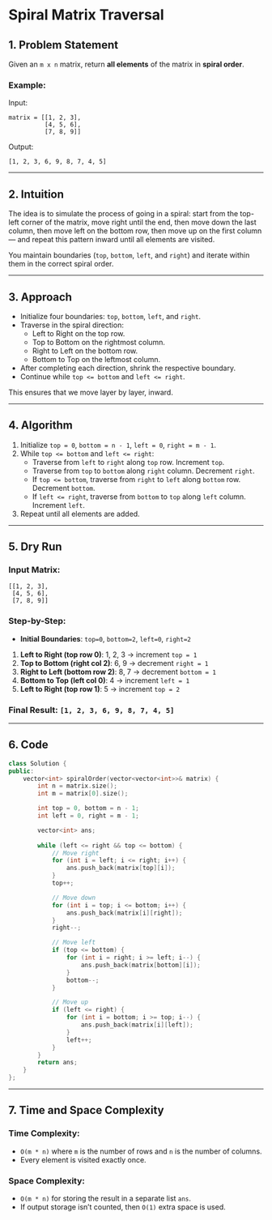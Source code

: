 # Spiral Matrix Traversal

## 1. Problem Statement

Given an `m x n` matrix, return **all elements** of the matrix in **spiral order**.

### Example:

Input:
```
matrix = [[1, 2, 3],
          [4, 5, 6],
          [7, 8, 9]]
```

Output:
```
[1, 2, 3, 6, 9, 8, 7, 4, 5]
```

---

## 2. Intuition

The idea is to simulate the process of going in a spiral: start from the top-left corner of the matrix, move right until the end, then move down the last column, then move left on the bottom row, then move up on the first column — and repeat this pattern inward until all elements are visited.

You maintain boundaries (`top`, `bottom`, `left`, and `right`) and iterate within them in the correct spiral order.

---

## 3. Approach

- Initialize four boundaries: `top`, `bottom`, `left`, and `right`.
- Traverse in the spiral direction:
  - Left to Right on the top row.
  - Top to Bottom on the rightmost column.
  - Right to Left on the bottom row.
  - Bottom to Top on the leftmost column.
- After completing each direction, shrink the respective boundary.
- Continue while `top <= bottom` and `left <= right`.

This ensures that we move layer by layer, inward.

---

## 4. Algorithm

1. Initialize `top = 0`, `bottom = n - 1`, `left = 0`, `right = m - 1`.
2. While `top <= bottom` and `left <= right`:
    - Traverse from `left` to `right` along `top` row. Increment `top`.
    - Traverse from `top` to `bottom` along `right` column. Decrement `right`.
    - If `top <= bottom`, traverse from `right` to `left` along `bottom` row. Decrement `bottom`.
    - If `left <= right`, traverse from `bottom` to `top` along `left` column. Increment `left`.
3. Repeat until all elements are added.

---

## 5. Dry Run

### Input Matrix:
```
[[1, 2, 3],
 [4, 5, 6],
 [7, 8, 9]]
```

### Step-by-Step:

- **Initial Boundaries**: `top=0`, `bottom=2`, `left=0`, `right=2`

1. **Left to Right (top row 0)**: 1, 2, 3 → increment `top = 1`
2. **Top to Bottom (right col 2)**: 6, 9 → decrement `right = 1`
3. **Right to Left (bottom row 2)**: 8, 7 → decrement `bottom = 1`
4. **Bottom to Top (left col 0)**: 4 → increment `left = 1`
5. **Left to Right (top row 1)**: 5 → increment `top = 2`

### Final Result: `[1, 2, 3, 6, 9, 8, 7, 4, 5]`

---

## 6. Code

```cpp
class Solution {
public:
    vector<int> spiralOrder(vector<vector<int>>& matrix) {
        int n = matrix.size();
        int m = matrix[0].size();

        int top = 0, bottom = n - 1;
        int left = 0, right = m - 1;

        vector<int> ans;
       
        while (left <= right && top <= bottom) {
            // Move right
            for (int i = left; i <= right; i++) {
                ans.push_back(matrix[top][i]);
            }
            top++;

            // Move down
            for (int i = top; i <= bottom; i++) {
                ans.push_back(matrix[i][right]);
            }
            right--;

            // Move left
            if (top <= bottom) {
                for (int i = right; i >= left; i--) {
                    ans.push_back(matrix[bottom][i]);
                }
                bottom--;
            }

            // Move up
            if (left <= right) {
                for (int i = bottom; i >= top; i--) {
                    ans.push_back(matrix[i][left]);
                }
                left++;
            }    
        }
        return ans;
    }
};
```

---

## 7. Time and Space Complexity

### Time Complexity:
- `O(m * n)` where `m` is the number of rows and `n` is the number of columns.
- Every element is visited exactly once.

### Space Complexity:
- `O(m * n)` for storing the result in a separate list `ans`.
- If output storage isn’t counted, then `O(1)` extra space is used.